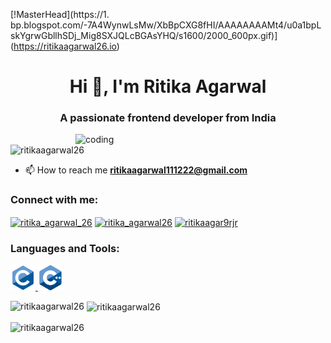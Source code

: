 [!MasterHead](https://1. bp.blogspot.com/-7A4WynwLsMw/XbBpCXG8fHI/AAAAAAAAMt4/u0a1bpLskYgrwGbllhSDj_Mig8SXJQLcBGAsYHQ/s1600/2000_600px.gif)](https://ritikaagarwal26.io)
<h1 align="center">Hi 👋, I'm Ritika Agarwal</h1>
<h3 align="center">A passionate frontend developer from India</h3>

<img align="right" alt="coding" width="400" src="https://cdn.dribbble.com/users/4055494/screenshots/15215756/media/d2b66c4ca0192aa26d103448b3d1518b.gif">

<p align="left"> <img src="https://komarev.com/ghpvc/?username=ritikaagarwal26&label=Profile%20views&color=0e75b6&style=flat" alt="ritikaagarwal26" /> </p>

- 📫 How to reach me **ritikaagarwal111222@gmail.com**

<h3 align="left">Connect with me:</h3>
<p align="left">
<a href="https://instagram.com/ritika_agarwal_26" target="blank"><img align="center" src="https://raw.githubusercontent.com/rahuldkjain/github-profile-readme-generator/master/src/images/icons/Social/instagram.svg" alt="ritika_agarwal_26" height="30" width="40" /></a>
<a href="https://www.leetcode.com/ritika_agarwal26" target="blank"><img align="center" src="https://raw.githubusercontent.com/rahuldkjain/github-profile-readme-generator/master/src/images/icons/Social/leet-code.svg" alt="ritika_agarwal26" height="30" width="40" /></a>
<a href="https://auth.geeksforgeeks.org/user/ritikaagar9rjr" target="blank"><img align="center" src="https://raw.githubusercontent.com/rahuldkjain/github-profile-readme-generator/master/src/images/icons/Social/geeks-for-geeks.svg" alt="ritikaagar9rjr" height="30" width="40" /></a>
</p>

<h3 align="left">Languages and Tools:</h3>
<p align="left"> <a href="https://www.cprogramming.com/" target="_blank" rel="noreferrer"> <img src="https://raw.githubusercontent.com/devicons/devicon/master/icons/c/c-original.svg" alt="c" width="40" height="40"/> </a> <a href="https://www.w3schools.com/cpp/" target="_blank" rel="noreferrer"> <img src="https://raw.githubusercontent.com/devicons/devicon/master/icons/cplusplus/cplusplus-original.svg" alt="cplusplus" width="40" height="40"/> </a> </p>

<p><img align="left" src="https://github-readme-stats.vercel.app/api/top-langs?username=ritikaagarwal26&show_icons=true&locale=en&layout=compact" alt="ritikaagarwal26" /></p>

<p>&nbsp;<img align="center" src="https://github-readme-stats.vercel.app/api?username=ritikaagarwal26&show_icons=true&locale=en" alt="ritikaagarwal26" /></p>

<p><img align="center" src="https://github-readme-streak-stats.herokuapp.com/?user=ritikaagarwal26&" alt="ritikaagarwal26" /></p>






